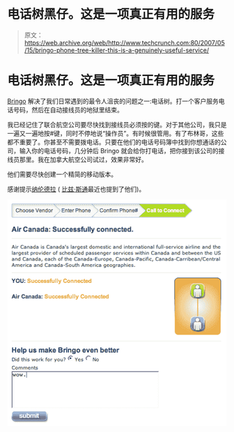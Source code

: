 # 电话树黑仔。这是一项真正有用的服务

> 原文：<https://web.archive.org/web/http://www.techcrunch.com:80/2007/05/15/bringo-phone-tree-killer-this-is-a-genuinely-useful-service/>

# 电话树黑仔。这是一项真正有用的服务

 [](https://web.archive.org/web/20220816074339/http://www.nophonetrees.com/) [Bringo](https://web.archive.org/web/20220816074339/http://www.nophonetrees.com/) 解决了我们日常遇到的最令人沮丧的问题之一:电话树。打一个客户服务电话号码，然后在自动接线员的地狱里结束。

我已经记住了联合航空公司要尽快找到接线员必须按的键。对于其他公司，我只是一遍又一遍地按#键，同时不停地说“操作员”。有时候很管用。有了布林哥，这些都不重要了。你甚至不需要拨电话。只要在他们的电话号码簿中找到你想通话的公司，输入你的电话号码，几分钟后 Bringo 就会给你打电话，把你接到该公司的接线员那里。我在加拿大航空公司试过，效果非常好。

他们需要尽快创建一个精简的移动版本。

感谢提示[纳伦德拉](https://web.archive.org/web/20220816074339/http://www.30boxes.com/) ( [比兹·斯通](https://web.archive.org/web/20220816074339/http://bizstone.com/2007/05/skip-annoying-automated-phone-trees.html)最近也提到了他们)。

![](img/7f772242f36d0aad7ea5fe0888d8f35a.png)